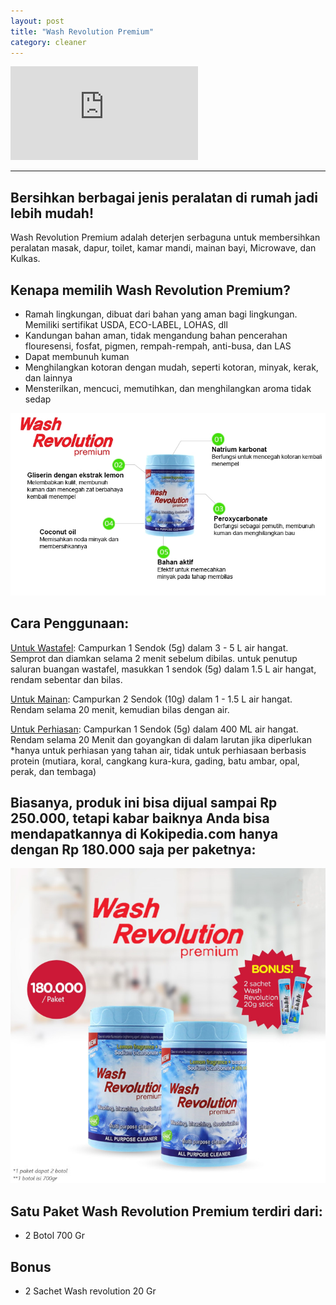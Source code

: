 ```yaml
---
layout: post
title: "Wash Revolution Premium"
category: cleaner
---
```

<div class="video-container">
<iframe src="https://www.youtube.com/embed/jTj6p5Hwn80" frameborder="0" allow="accelerometer; autoplay; encrypted-media; gyroscope; picture-in-picture" allowfullscreen></iframe>
</div>

***

## Bersihkan berbagai jenis peralatan di rumah jadi lebih mudah!⁣

Wash Revolution Premium adalah deterjen serbaguna untuk membersihkan peralatan masak, dapur, toilet, kamar mandi,  mainan bayi, Microwave, dan Kulkas.
⁣
## Kenapa memilih Wash Revolution Premium?⁣
- Ramah lingkungan, dibuat dari bahan yang aman bagi lingkungan. Memiliki sertifikat USDA, ECO-LABEL, LOHAS, dll⁣
- Kandungan bahan aman, tidak mengandung bahan pencerahan flouresensi, fosfat, pigmen, rempah-rempah, anti-busa, dan LAS⁣
- Dapat membunuh kuman⁣
- Menghilangkan kotoran dengan mudah, seperti kotoran, minyak, kerak, dan lainnya⁣
- Mensterilkan, mencuci, memutihkan, dan menghilangkan aroma tidak sedap

![Wash Revolution Premium](/images/wrp-2.webp)

## Cara Penggunaan: 

<u>Untuk Wastafel</u>:
Campurkan 1 Sendok (5g) dalam 3 - 5 L air hangat. Semprot dan diamkan selama 2 menit sebelum dibilas. 
untuk penutup saluran buangan wastafel, masukkan 1 sendok (5g) dalam 1.5 L air hangat, rendam sebentar dan bilas.

<u>Untuk Mainan</u>: 
Campurkan 2 Sendok (10g) dalam 1 - 1.5 L air hangat. Rendam selama 20 menit, kemudian bilas dengan air. 

<u>Untuk Perhiasan</u>:
Campurkan 1 Sendok (5g) dalam 400 ML air hangat. Rendam selama 20 Menit dan goyangkan di dalam larutan jika diperlukan
*hanya untuk perhiasan yang tahan air, tidak untuk perhiasaan berbasis protein (mutiara, koral, cangkang kura-kura, gading, batu ambar, opal, perak, dan tembaga)

## Biasanya, produk ini bisa dijual sampai Rp 250.000, tetapi kabar baiknya Anda bisa mendapatkannya di Kokipedia.com hanya dengan Rp 180.000 saja per paketnya:

![Wash Revolution Premium](/images/wrp-3.jpg)
 
## Satu Paket Wash Revolution Premium terdiri dari: 

- 2 Botol 700 Gr

## Bonus
- 2 Sachet Wash revolution 20 Gr
